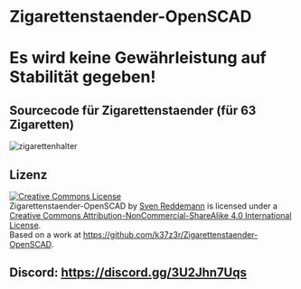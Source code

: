 # Zigarettenstaender-OpenSCAD
# Es wird keine Gewährleistung auf Stabilität gegeben!
## Sourcecode für Zigarettenstaender (für 63 Zigaretten)
![zigarettenhalter](https://user-images.githubusercontent.com/105192630/215289285-09f8aaca-4d76-4d1f-a3f0-b7f42935b893.png)

## Lizenz
<a rel="license" href="http://creativecommons.org/licenses/by-nc-sa/4.0/"><img alt="Creative Commons License" style="border-width:0" src="https://i.creativecommons.org/l/by-nc-sa/4.0/88x31.png" /></a><br /><span xmlns:dct="http://purl.org/dc/terms/" property="dct:title">Zigarettenstaender-OpenSCAD</span> by <a xmlns:cc="http://creativecommons.org/ns#" href="https://github.com/k37z3r" property="cc:attributionName" rel="cc:attributionURL">Sven Reddemann</a> is licensed under a <a rel="license" href="http://creativecommons.org/licenses/by-nc-sa/4.0/">Creative Commons Attribution-NonCommercial-ShareAlike 4.0 International License</a>.<br />Based on a work at <a xmlns:dct="http://purl.org/dc/terms/" href="https://github.com/k37z3r/Zigarettenstaender-OpenSCAD" rel="dct:source">https://github.com/k37z3r/Zigarettenstaender-OpenSCAD</a>.

## Discord: https://discord.gg/3U2Jhn7Uqs
